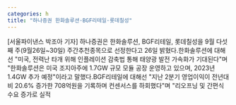 ```yaml
---
categories: h
title: "하나증권 한화솔루션·BGF리테일·롯데칠성"
---
```

[서울파이낸스 박조아 기자] 하나증권은 한화솔루션, BGF리테일, 롯데칠성을 9월 다섯째 주(9월26일~30일) 주간추천종목으로 선정한다고 26일 밝혔다.한화솔루션에 대해선 "미국, 전력난 타개 위해 인플레이션 감축법 통해 태양광 발전 가속화가 기대된다"며 "한화솔루션은 미국 조지아주에 1.7GW 규모 모듈 공장 운영하고 있으며, 2023년 1.4GW 추가 예정"이라고 말했다.BGF리테일에 대해선 "지난 2분기 영업이익이 전년대비 20.6% 증가한 708억원을 기록하며 컨센서스를 하회했다"며 "리오프닝 및 간편식 수요 증가로 실적